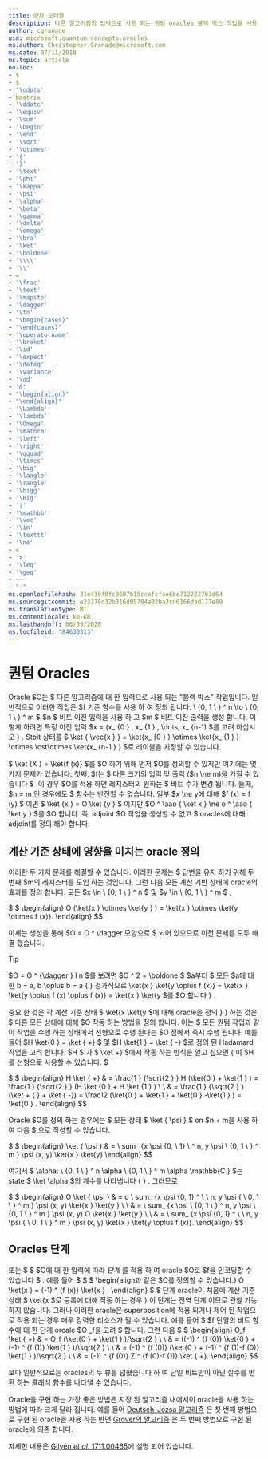 ```yaml
---
title: 양자 오라클
description: 다른 알고리즘의 입력으로 사용 되는 퀀텀 oracles 블랙 박스 작업을 사용 하 고 정의 하는 방법에 대해 알아봅니다.
author: cgranade
uid: microsoft.quantum.concepts.oracles
ms.author: Christopher.Granade@microsoft.com
ms.date: 07/11/2018
ms.topic: article
no-loc:
- $
- $
- '\cdots'
- bmatrix
- '\ddots'
- '\equiv'
- '\sum'
- '\begin'
- '\end'
- '\sqrt'
- '\otimes'
- '{'
- '}'
- '\text'
- '\phi'
- '\kappa'
- '\psi'
- '\alpha'
- '\beta'
- '\gamma'
- '\delta'
- '\omega'
- '\bra'
- '\ket'
- '\boldone'
- '\\\\'
- '\\'
- =
- '\frac'
- '\text'
- '\mapsto'
- '\dagger'
- '\to'
- "\begin{cases}"
- "\end{cases}"
- '\operatorname'
- '\braket'
- '\id'
- '\expect'
- '\defeq'
- '\variance'
- '\dd'
- '&'
- "\begin{align}"
- "\end{align}"
- '\Lambda'
- '\lambda'
- '\Omega'
- '\mathrm'
- '\left'
- '\right'
- '\qquad'
- '\times'
- '\big'
- '\langle'
- '\rangle'
- '\bigg'
- '\Big'
- '|'
- '\mathbb'
- '\vec'
- '\in'
- '\texttt'
- '\ne'
- <
- '>'
- '\leq'
- '\geq'
- ~~
- "~"
ms.openlocfilehash: 31e43940fc0607b15ccefcfae6be7122227b3d64
ms.sourcegitcommit: e23178d32b316d05784a02ba3cd6166dad177e89
ms.translationtype: MT
ms.contentlocale: ko-KR
ms.lasthandoff: 06/09/2020
ms.locfileid: "84630313"
---
```

# <a name="quantum-oracles"></a>퀀텀 Oracles

Oracle $O는 $ 다른 알고리즘에 대 한 입력으로 사용 되는 "블랙 박스" 작업입니다.
일반적으로 이러한 작업은 $f 기존 함수를 사용 하 여 정의 됩니다. \\ {0, 1 \\ } ^ n \to \\ {0, 1 \\ } ^ m $ $n $ 비트 이진 입력을 사용 하 고 $m $ 비트 이진 출력을 생성 합니다.
이렇게 하려면 특정 이진 입력 $x = (x_ {0 } , x_ {1 } , \dots, x_ {n-1) $를 고려 하십시오 } .
Stbit 상태를 $ \ket { \vec{x } } = \ket{x_ {0 } } \otimes \ket{x_ {1 } } \otimes \cst\otimes \ket{x_ {n-1 } } $로 레이블을 지정할 수 있습니다.

$ \ket {X } = \ket{f (x)} $를 $O 하기 위해 먼저 $O를 정의할 수 있지만 여기에는 몇 가지 문제가 있습니다.
첫째, $f는 $ 다른 크기의 입력 및 출력 ($n \ne m)을 가질 수 있습니다 $ .이 경우 $O를 적용 하면 레지스터의 원하는 $ 비트 수가 변경 됩니다.
둘째, $n = m 인 경우에도 $ 함수는 반전할 수 없습니다. 일부 $x \ne y에 대해 $f (x) = f (y) $ 이면 $ \ket {x } = O \ket {y } $ 이지만 $O ^ \aao { \ket x } \ne o ^ \aao { \ket y } $를 $O 합니다.
즉, adjoint $O 작업을 생성할 수 없고 $ oracles에 대해 adjoint를 정의 해야 합니다.

## <a name="defining-an-oracle-by-its-effect-on-computational-basis-states"></a>계산 기준 상태에 영향을 미치는 oracle 정의
이러한 두 가지 문제를 해결할 수 있습니다. 이러한 문제는 $ 답변을 유지 하기 위해 두 번째 $m의 레지스터를 도입 하는 것입니다.
그런 다음 모든 계산 기반 상태에 oracle의 효과를 정의 합니다. 모든 $x \in \\ {0, 1 \\ } ^ n $ 및 $y \in \\ {0, 1 \\ } ^ m $ ,

$ $ \begin{align}
    O (\ket{x } \otimes \ket{y } ) = \ket{x } \otimes \ket{y \otimes f (x)}.
\end{align}
$$

이제는 생성을 통해 $O = O ^ \dagger 모양으로 $ 되어 있으므로 이전 문제를 모두 해결 했습니다.

> [!TIP]
> $O = O ^ {\dagger } l n $를 보려면 $O ^ 2 = \boldone $ $a부터 $ 모든 $a에 대 한 b = a, b \oplus b = a \{ \}
> 결과적으로 \ket{x } \ket{y \oplus f (x)} = \ket{x } \ket{y \oplus f (x) \oplus f (x)} = \ket{x } \ket{y $를 $O 합니다 } .

중요 한 것은 각 계산 기준 상태 $ \ket{x \ket{y $에 대해 oracle을 정의 } } 하는 것은 $ 다른 모든 상태에 대해 $O 작동 하는 방법을 정의 합니다.
이는 $ 모든 퀀텀 작업과 같이 작업을 수행 하는 상태에서 선형으로 수행 된다는 $O 점에서 즉시 수행 됩니다.
예를 들어 $H \ket{0 } = \ket { +} $ 및 $H \ket{1 } = \ket { -} $로 정의 된 Hadamard 작업을 고려 합니다.
$H $ 가 $ \ket +} $에서 작동 하는 방식을 알고 싶으면 { 이 $H를 선형으로 사용할 수 있습니다. $

$ $ \begin{align}
H \ket { +} & = \frac{1 } {\sqrt{2 } } H (\ket{0 } + \ket{1 } ) = \frac{1 } {\sqrt{2 } } (H \ket {0 } + H \ket {1 } ) \\ \\ & = \frac{1 } {\sqrt{2 } } (\ket + { } + \ket { -}) = \frac12 (\ket{0 } + \ket{1 } + \ket{0 } -\ket{1 } ) = \ket{0 } .
\end{align}
$$

Oracle $O를 정의 하는 경우에는 $ 모든 상태 $ \ket { \psi } $ on $n + m을 사용 하 여 다음 $ 으로 작성할 수 있습니다.

$ $ \begin{align}
\ket { \psi } & = \ sum_ {x \psi {0, \\ 1} \\ ^ n, y \psi \\ {0, 1 \\ } ^ m } \psi (x, y) \ket{x } \ket{y}
\end{align}
$$

여기서 $ \alpha: \\ {0, 1 \\ } ^ n \alpha \\ {0, 1 \\ } ^ m \alpha \mathbb{C } $는 state $ \ket \alpha $의 계수를 나타냅니다 { } . 그러므로

$ $ \begin{align}
O \ket { \psi } & = o \ sum_ {x \psi {0, 1} ^ \\ \\ n, y \psi { \\ 0, 1 \\ } ^ m } \psi (x, y) \ket{x } \ket{y } \\ \\ & = \ sum_ {x \psi \\ {0, 1 \\ } ^ n, y \psi \\ {0, 1 \\ } ^ m } \psi (x, y) O \ket{x } \ket{y } \\ \\ & = \ sum_ {x \psi {0, 1} ^ \\ \\ n, y \psi { \\ 0, 1 \\ } ^ m } \psi (x, y) \ket{x } \ket{y \oplus f (x)}.
\end{align}
$$

## <a name="phase-oracles"></a>Oracles 단계
또는 $ $ $O에 대 한 입력에 따라 _단계_ 를 적용 하 여 oracle $O로 $f을 인코딩할 수 있습니다 $ .
예를 들어 $ $ $ \begin{align과 같은 $O를 정의할 수 있습니다.}
    O \ket{x } = (-1) ^ {f (x)} \ket{x } .
\end{align}
$ $ 단계 oracle이 처음에 계산 기준 상태 $ \ket{x $로 등록에 대해 작동 하는 경우 } 이 단계는 전역 단계 이므로 관찰 가능 하지 않습니다.
그러나 이러한 oracle은 superposition에 적용 되거나 제어 된 작업으로 적용 되는 경우 매우 강력한 리소스가 될 수 있습니다.
예를 들어 $ $f 단일의 비트 함수에 대 한 단계 orcale $O _f을 고려 $ 합니다.
그런 다음 $ $ \begin{align}
    O_f \ket { +} & = O_f (\ket{0 } + \ket{1 } )/\sqrt{2 } \\ \\ & = ((-1) ^ {f (0)} \ket{0 } + (-1) ^ {f (1)} \ket{1 } )/\sqrt{2 } \\ \\ & = (-1) ^ {f (0)} (\ket{0 } + (-1) ^ {f (1)-f (0)} \ket{1 } )/\sqrt{2 } \\ \\ & = (-1) ^ {f (0)} Z ^ {f (0)-f (1)} \ket { +}.
\end{align}
$$

보다 일반적으로는 oracles의 두 뷰를 넓혔습니다 하 여 단일 비트만이 아닌 실수를 반환 하는 클래식 함수를 나타낼 수 있습니다.

Oracle을 구현 하는 가장 좋은 방법은 지정 된 알고리즘 내에서이 oracle을 사용 하는 방법에 따라 크게 달라 집니다.
예를 들어 [Deutsch-Jozsa 알고리즘](https://en.wikipedia.org/wiki/Deutsch%E2%80%93Jozsa_algorithm) 은 첫 번째 방법으로 구현 된 oracle을 사용 하는 반면 [Grover의 알고리즘](https://en.wikipedia.org/wiki/Grover's_algorithm) 은 두 번째 방법으로 구현 된 oracle에 의존 합니다.


자세한 내용은 [Gilyén *et al*. 1711.00465](https://arxiv.org/abs/1711.00465)에 설명 되어 있습니다.
